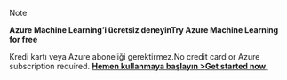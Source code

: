 > [!NOTE]
> 
> <span data-ttu-id="62fcf-101">**Azure Machine Learning’i ücretsiz deneyin**</span><span class="sxs-lookup"><span data-stu-id="62fcf-101">**Try Azure Machine Learning for free**</span></span>
>
> <span data-ttu-id="62fcf-102">Kredi kartı veya Azure aboneliği gerektirmez.</span><span class="sxs-lookup"><span data-stu-id="62fcf-102">No credit card or Azure subscription required.</span></span> <span data-ttu-id="62fcf-103"><a href="https://studio.azureml.net/?selectAccess=true&o=2" target="_blank">**Hemen kullanmaya başlayın >**</a></span><span class="sxs-lookup"><span data-stu-id="62fcf-103"><a href="https://studio.azureml.net/?selectAccess=true&o=2" target="_blank">**Get started now**.</a></span></span>
> 
> 

